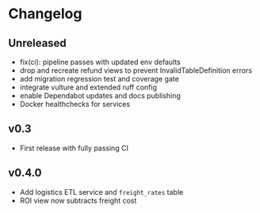 # Changelog

## Unreleased
- fix(ci): pipeline passes with updated env defaults
- drop and recreate refund views to prevent InvalidTableDefinition errors
- add migration regression test and coverage gate
- integrate vulture and extended ruff config
- enable Dependabot updates and docs publishing
- Docker healthchecks for services

## v0.3
- First release with fully passing CI

## v0.4.0
- Add logistics ETL service and `freight_rates` table
- ROI view now subtracts freight cost

